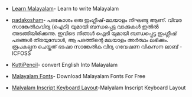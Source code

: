 - [Learn Malayalam](https://learn.smc.org.in/)- Learn to write Malayalam

-  [padakosham](https://padakosham.icfoss.org/)- പദകോശം ഒരു ഇംഗ്ലീഷ്-മലയാളം നിഘണ്ടു ആണ്. വിവര സാങ്കേതികവിദ്യ (ഐടി) യുമായി ബന്ധപ്പെട്ട വാക്കുകൾ ഇതിൽ     അടങ്ങിയിരിക്കുന്നു. ഇവിടെ നിങ്ങൾ ഐടി യുമായി ബന്ധപ്പെട്ട ഇംഗ്ലീഷ് പദങ്ങൾ തിരയുമ്പോൾ, ആ പദത്തിന്റെ മലയാളം അർത്ഥം ലഭിക്കും.
  രൂപകല്പന ചെയ്തത് ഭാഷാ സാങ്കേതിക വിദ്യ ഗവേഷണ വികസന ലാബ്  -ICFOSS
  
  - [KuttiPencil](https://kuttipencil.in/google/)- convert English Into Malayalam 

  - [Malayalam Fonts](https://smc.org.in/fonts/)- Download Malayalam Fonts For Free
  - [Malyalam Inscript Keyboard Layout](https://malayalam.kerala.gov.in/images/7/78/Inscript.jpg)-Malyalam Inscript Keyboard Layout
